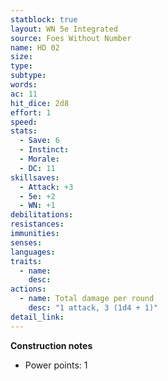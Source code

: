 ```yaml
---
statblock: true
layout: WN 5e Integrated
source: Foes Without Number
name: HD 02
size: 
type: 
subtype: 
words: 
ac: 11
hit_dice: 2d8
effort: 1
speed: 
stats:
  - Save: 6
  - Instinct: 
  - Morale:
  - DC: 11
skillsaves:
  - Attack: +3
  - 5e: +2
  - WN: +1
debilitations: 
resistances:
immunities:
senses:
languages: 
traits:
  - name: 
    desc: 
actions:
  - name: Total damage per round
    desc: "1 attack, 3 (1d4 + 1)"
detail_link: 
---
```


**Construction notes**
- Power points: 1

